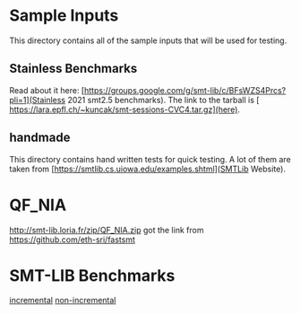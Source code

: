 # Sample Inputs

This directory contains all of the sample inputs that will be used for testing.

## Stainless Benchmarks

Read about it here: [https://groups.google.com/g/smt-lib/c/BFsWZS4Prcs?pli=1](Stainless 2021 smt2.5 benchmarks). The link to the tarball is [ https://lara.epfl.ch/~kuncak/smt-sessions-CVC4.tar.gz](here).

## handmade

This directory contains hand written tests for quick testing. A lot of them are taken from [https://smtlib.cs.uiowa.edu/examples.shtml](SMTLib Website).

# QF_NIA
http://smt-lib.loria.fr/zip/QF_NIA.zip
got the link from https://github.com/eth-sri/fastsmt

# SMT-LIB Benchmarks
[incremental](https://zenodo.org/records/11186591)
[non-incremental](https://zenodo.org/records/11061097)
